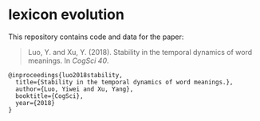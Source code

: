 # lexicon evolution

This repository contains code and data for the paper:
> Luo, Y. and Xu, Y. (2018). Stability in the temporal dynamics of word meanings. In *CogSci 40*.
```
@inproceedings{luo2018stability,
  title={Stability in the temporal dynamics of word meanings.},
  author={Luo, Yiwei and Xu, Yang},
  booktitle={CogSci},
  year={2018}
}
```
